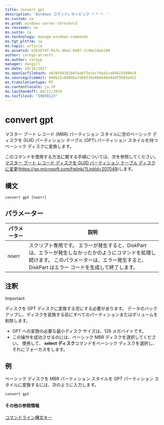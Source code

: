 ```yaml
---
title: convert gpt
description: 'Windows コマンド」のトピック * * *- '
ms.custom: na
ms.prod: windows-server-threshold
ms.reviewer: na
ms.suite: na
ms.technology: manage-windows-commands
ms.tgt_pltfrm: na
ms.topic: article
ms.assetid: b3b1b747-0a7a-4be2-8487-2c4be16ee190
author: coreyp-at-msft
ms.author: coreyp
manager: dongill
ms.date: 10/16/2017
ms.openlocfilehash: e838f68162b6faabf2ecbc7dea2ce840235890c0
ms.sourcegitcommit: 0d0b32c8986ba7db9536e0b8648d4ddf9b03e452
ms.translationtype: MT
ms.contentlocale: ja-JP
ms.lasthandoff: 04/17/2019
ms.locfileid: "59859113"
---
```

# <a name="convert-gpt"></a>convert gpt



マスター ブート レコード (MBR) パーティション スタイルに空のベーシック ディスクを GUID パーティション テーブル (GPT) パーティション スタイルを持つベーシック ディスクに変換します。

このコマンドを使用する方法に関する手順については、次を参照してください。[マスター ブート レコード ディスクを GUID パーティション テーブル ディスクに変更](https://go.microsoft.com/fwlink/?LinkId=207049)(https://go.microsoft.com/fwlink/?LinkId=207049)します。

## <a name="syntax"></a>構文

```
convert gpt [noerr]
```

## <a name="parameters"></a>パラメーター

|パラメーター|説明|
|---------|-----------|
|noerr|スクリプト専用です。 エラーが発生すると、DiskPart は、エラーが発生しなかったかのようにコマンドを処理し続けます。 このパラメーターは、エラー発生すると、DiskPart はエラー コードを生成して終了します。|

## <a name="remarks"></a>注釈

> [!IMPORTANT]
> ディスクを GPT ディスクに変換する空にする必要があります。 データのバックアップし、ディスクを変換する前にすべてのパーティションまたはボリュームを削除します。
-   GPT への変換の必要な最小ディスク サイズは、128 メガバイトです。
-   この操作を成功させるのには、ベーシック MBR ディスクを選択してください。 使用して、 **select ディスク**コマンドをベーシック ディスクを選択し、それにフォーカスをします。

## <a name="BKMK_examples"></a>例

ベーシック ディスクを MBR パーティション スタイルを GPT パーティション スタイルに変換するには、次のように入力します。
```
convert gpt
```

#### <a name="additional-references"></a>その他の参照情報

[コマンドライン構文キー](command-line-syntax-key.md)

